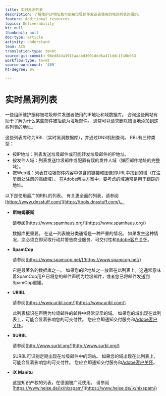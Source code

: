 ```yaml
---
title: 实时黑洞列表
description: 了解维护IP地址和可能被垃圾邮件发送者使用的域的列表的组织。
feature: Additional resources
topics: Deliverability
kt: null
thumbnail: null
doc-type: article
activity: understand
team: ACS
translation-type: tm+mt
source-git-commit: 96ed84da391faaabd3001ddd6a411ddc1f46b033
workflow-type: tm+mt
source-wordcount: '409'
ht-degree: 0%

---
```



# 实时黑洞列表

一些组织维护据称被垃圾邮件发送者使用的IP地址和域数据库。 咨询这些网站有助于了解为什么某些邮件被拒绝为垃圾邮件。 通常可以请求删除错误地添加到这些列表的地址。

这些列表库称为RBL（实时黑洞数据库），并通过DNS机制查询。 RBL有三种类型：

* 按IP地址：列表发送垃圾邮件或可能转发垃圾邮件的IP地址。
* 按发件人域：列表发送垃圾邮件或配置有误的发件人域（弹回邮件地址的完整域）。
* 按Web域：列表在垃圾邮件内容中包含的链接和图像的URL中找到的域（在注册商处注册的高级域）。 在Adobe解决方案中，要考虑的域通常是用于跟踪的地址。

以下是使用最广的RBL的列表。 有关更全面的列表，请参阅[https://www.dnsstuff.com/](https://tools.dnsstuff.com/)。

* **斯帕姆豪斯**

   请参阅[https://www.spamhaus.org/](https://www.spamhaus.org/)

   数据库更重要。 在这一列表被分类通常是一种严重的情况。 如果发生这种情况，您必须立即采取行动并警告商业服务、可交付性和[Adobe客户关怀](https://helpx.adobe.com/enterprise/admin-guide.html/enterprise/using/support-for-experience-cloud.ug.html)。

* **SpamCop**

   请参阅[https://www.spamcop.net/](https://www.spamcop.net/)

   它是最著名的数据库之一。 如果您的IP地址之一放置在此列表上，这通常意味着SpamCop用户已将您的邮件声明为垃圾邮件，或者您已将邮件发送到SpamCop蜜罐。

* **URIBL**

   请参阅[https://www.uribl.com/](https://www.uribl.com/)

   此列表标识在声明为垃圾邮件的邮件中经常显示的域。 如果您的域出现在此列表上，可能会显着影响您的可交付性。 您应立即通知交付服务和[Adobe客户关怀](https://helpx.adobe.com/enterprise/admin-guide.html/enterprise/using/support-for-experience-cloud.ug.html)。

* **SURBL**

   请参阅[http://www.surbl.org/](http://www.surbl.org/)

   SURBL可识别定期出现在垃圾邮件中的网站。 如果您的域出现在此列表上，可能会显着影响您的可交付性。 您应立即通知交付服务和[Adobe客户关怀](https://helpx.adobe.com/enterprise/admin-guide.html/enterprise/using/support-for-experience-cloud.ug.html)。

* **iX Manitu**

   这是知识产权的列表，在德国被广泛使用。 请参阅[https://www.heise.de/ix/nixspam/](https://www.heise.de/ix/nixspam/)

<!--* SORBS

  [https://www.nl.sorbs.net](https://www.nl.sorbs.net) compiles a list of IP addresses that are reputed to be dynamic IP address (i.e. attributed temporarily to ISP subscribers) or "open relay" addresses. Certain domains check whether the IP address of a sender is not listed on this site before accepting email. Checking the IP addresses on this site can prove useful.-->
